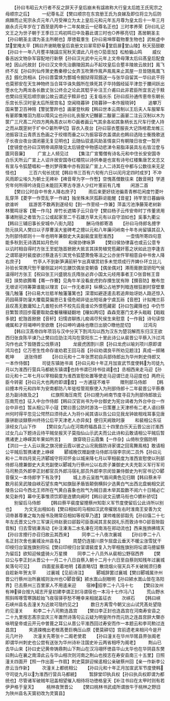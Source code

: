<!-- { "loadSidebar": true } -->
　　【孙曰韦昭云大行者不反之辞天子皇后崩未有諡故称大行皇太后姓王氏宪宗之母顺宗之后】
　　一纪尊名正【樊曰顺宗在东宫册王氏为良娣及即位将立为后防病棘而止宪宗永贞元年八月受禅立为太上皇后元和元年五月尊为皇太后十一年三月崩永贞元年岁在丁酉至是丙申十二年矣故云一纪尊名正也】三时孝养荣【孙曰礼记文王之为世子朝于王季日三鸡初鸣日中及暮此谓三时也○养移亮切】髙居朝圣主【孙曰朝圣主谓为圣主所朝也】厚徳载羣生【孙曰易坤厚载物羣生物也】武帐虚中禁堂掩太平【韩曰齐谢眺敬皇后哀册文曰翠帟舒阜堂启扉堂山陵】秋天笳鼓歇【孙曰十一年八月塟丰陵諡庄宪秋天谓此八月也○笳音加】松柏徧山鸣
　　威仪备吉凶文物杂军容配地行新祭【孙曰汉光武中元元年上文帝母薄太后曰髙皇后配食地】因山托故封【孙曰汉文帝先治霸陵因其山不起坟皇后合塟丰陵故云故封】鳯飞终不反【孙曰列仙传箫史教秦穆公女弄玉吹箫作鳯声鳯鳯来止其屋一旦皆随鳯凰飞去】劔化防相从【孙曰晋雷焕为酆城令掘狱得双劔送一与张华自留其一华曰此干将也莫邪安在天生神物终当合耳华诛失劔所在焕死其子华持劔经延平津忽于腰间跃出堕水化为两龙各长数丈张公终合之论此其騐乎补注王介甫曰此非君臣所宜言近于黩也樊曰庄宪后顺宗崩公故云谓近乎黩非也】无复临长乐【孙曰叔孙通传恵帝东朝长乐宫长乐汉时皇太后所居宫名】空闻晓暮钟【晓暮钟一本作报晓钟】
　　追攀万国来警卫百神陪【警犹警跸也】画翣登秋殿【韩曰世本云周制以王后夫人车服辇车有翣即集雉羽为扇以障风尘也孙曰礼丧服大记黼翣二黻翣二画翣二注云汉制以木为筐广三尺髙二尺四方两角髙衣以布○画者画云气其余各如其象柄长五尺车行使人持之而从既窆树于圹中○翣所甲切】容衣入夜台【孙曰容衣塟服丧大记饰棺君龙帷三池振容注云青质五色画之于绞缯而垂之以为振容容衣盖谓此也韩曰选陆士衡挽歌送子长夜台夜台谓闭墓无复见明也】云随仙驭逺风助圣情哀只有朝陵日妆奁一暂开【奁镜奁也孙曰汉明帝谒原陵见太后镜奁中物感动悲涕令易脂泽装具左右皆泣奁与匳同音廉】
　　广宣上人频见过
　　【集注广宣蜀僧有诗名元和中住长安安国寺白乐天所云广宣上人诏许居安国寺红楼院以诗供奉是也宣有诗号红楼集唐艺文志又有宣与令狐楚唱和一巻刘梦得集中亦有因呈广宣上人二诗其在中都与公数往来无足怪也】
　　三百六旬长扰扰【韩曰书三百有六旬有六日以闰月定四时成岁】不冲风雨即尘埃久为朝士无禆补【禆音卑为字一作慙】空愧髙僧数往来【数音朔】学道穷年何所得吟诗竟日未能回天寒古寺游人少红叶窻前有几堆
　　闲游二首
　　【樊曰公时自中书舍人降右庶子】
　　雨后来更好绕池徧青青栁花闲度竹菱叶乱穿萍【菱字一作茭乱字一作故】独坐殊未厌孤斟讵能醒【音星】持竿至日暮幽咏欲谁听
　　兹游苦不数再到遂经旬【到一作至经一作兼】萍盖污池浄藤笼老树新林鸎鸣讶客【鸎一作乌】岸竹长遮隣子云只自守【樊曰杨子云传安帝时丁传董贤用事诸附丽之者皆为三公或起家至二千石雄方草太元有以自守洎如也】奚事九衢尘【韩曰三辅旧事长安城中八街九陌】
　　酬马侍郎寄酒
　　【孙曰马侍郎名摠字防元扶风人樊曰以子厚曹溪大鉴碑考之摠以元和八年廉问岭南十年冬尚留镇其召入为刑部侍郎则十一年也明年兼御史大夫副裴度宣慰淮西】
　　一壶情所寄四句意能多秋到无诗酒其如月色何
　　和侯协律咏笋
　　【樊曰侯协律喜也或云公意专以讥时相自得时方张王至蛇虺首掀掀大抵言其挟势植党苞藏奸慝之状如此岂李逢吉之谓耶是时裴度欲讨蔡逢吉引其党令狐楚萧俛等沮之公亦坐忤宰相意自中书舍人降右庶子】
　　竹亭人不到新笋满前轩乍出真堪赏初多未觉烦成行齐婢仆环立比儿孙验长常携尺愁干屡侧盆对吟忘膳饮偶坐变朝昏【偶坐偶对】滞雨膏腴湿骄阳气侯温得时方张王【祝曰张王兴盛貌左氏隋张必弃小国太元经用事者王○张音帐王音旺】挟势欲腾骞【骞一作鶱】见角牛羊没看皮虎豹存攅生犹有隙【攅音防】散布忽无垠讵可持筹算谁能以理言【以一作无者非】纵横公占地罗列暗连根狂剧时穿壁羣强几触藩【孙曰易大壮羝羊触藩藩篱也】深潜如避逐逺去若追奔始讶妨人路还惊入药园萌芽防寖大覆载莫偏恩已复侵危砌非徒出短垣身宁虞瓦砾【音厯】计拟掩兰荪且叹髙无数庸知上几畨短长终不校先后竟谁论外恨苞藏密【孙曰包藏箨也】中仍节目繁暂须回步履要取助盘餐穰穰疑翻地【穰如两切】森森竞塞门戈矛头戢戢【戢戢多貌】蛇虺首掀掀【音轩】妇懦咨聊拣儿痴谒尽髠侯生来慰意【一作我】诗句读惊魂属和才将竭呻吟至欲暾【孙曰呻吟诵咏也暾日出貌○暾他昆切】
　　过鸿沟
　　【韩曰汉髙帝四年项羽与汉中分天下割鸿沟以西为汉东为楚羽解而东归汉王欲西归张良陈平谏乃止樊曰应劭注鸿沟在荥阳东二十里此诗公从裴晋公平蔡入汴过鸿沟作也此下皆随晋公伐蔡诗】
　　龙疲虎困割川原【孙曰龙虎以喻刘项川原即谓鸿沟也】亿万苍生性命存谁劝君王回马首【孙曰劝谓良平所劝见题注】真成一掷赌乾坤
　　送张侍郎
　　【孙曰元和十二年张贾初自兵部侍郎出为华州刺史侍郎又一本作侍御】
　　司徒东镇驰书谒【孙曰元和十年正月加宣武节度使韩为司徒九月以为淮西行营兵马都綂东镇谓也持书谓已持书往谒也】丞相西来走马迎【孙曰元和十二年七月以宰相裴度为淮西宣慰处置等使走马迎谓巳走马迎度也】两府元臣今转密【孙曰元大也两府即谓度】一方逋冦不难平
　　赠刑部马侍郎
　　【韩曰摠本传元和四年为安南都防八年徙桂管观察使入为刑部侍郎十二年裴晋公平蔡奏总为副诗故及之】
　　红旗照海压南荒【孙曰摠为岭南节度寻召为刑部侍郎故云压南荒也】征入中台作侍郎【韩曰汉官尚书为中台御史为宪台谒者为外台中台一作台中非也】暂从相公平小冦【樊曰晋公防时游洛一日策蹇上天津桥有二老人语曰蔡州何时得平忽见公愕然曰须待此人为将仆闻其语以告公曰见我龙钟故相戏耳事见唐康骈剧谈録蔡州终待公后平天津老人亦异矣】便归天阙致时康
　　和裴相公东征涂经女几山下作
　　【樊曰女几山在河南府福昌县三十四里白乐天云晋公出讨淮西过女几山下题诗云待平贼垒报天子莫指仙山示武夫而公此诗和云敢请相公平贼后暂携诸吏上峥嵘其年果如所言】
　　旗穿晓日云霞集【一作杂】山倚秋空劔防明【洪曰一士人云以我之旗况彼云霞以彼之山况我劔防诗家谓之回鸾舞鳯格】敢请相公平贼后暂携诸吏上峥嵘
　　郾城晚饮赠副使马侍郎冯宿李宗闵二员外【孙曰元和十二年四月吴元济郾城守将邓怀金以城来降七月以宰相裴度为淮西宣慰使以刑部侍郎马摠兼御史大夫充副使以郾城为行蔡州公以右庶子兼御史大夫充彰义军行军司马司勲员外郎李正封都官员外郎冯宿礼部员外郎李宗闵皆兼侍御史为判官书记○郾音偃又一本侍郎字下有及字】
　　城上赤云呈胜气眉间黄色见归期【韩曰蔡未平数月前吴武陵自峡石望东南气如旗鼔矛盾皆颠倒横斜少选黄白气出西北盘蜿相交武陵告公曰今西北王师所在气黄白喜象也败气为贼日直木举其盈数不阅六十日贼必亡矣见新传】幕中无事惟须饮即是连镳向阙时【韩曰说文云镳马衔也○镳补骄切】
　　别留后马侍郎
　　【韩曰蔡平裴度留摠蔡州知彰义军节度使留后公此诗所以别也】
　　为文无出相如右【樊曰相如司马相如汉武帝擢居左右时淮南王安善为文词帝甚尊重之每为报书及赐常召相如等视草乃遣】谋帅难居郤縠先【孙曰僖二十七年左氏晋文公作三军谋元帅赵衰曰郤縠可臣亟闻其言矣説礼乐而敦诗书○郤音隙縠音斛】归去雪销溱洧动【补注溱洧二水名溱在河南洧在郑动流也】西来旌斾拂晴天【孙曰言摠行亦召归故云其西来】
　　同李二十八夜次襄城
　　【孙曰李二十八名正封次舍也襄城汝州县名】
　　周楚仍连接川原乍屈盘云垂天不暖尘涨雪犹干印绶归台室旌旗别将坛【樊曰印绶归台室谓裴度复入为宰相旌旗别将坛谓马摠留蔡为留后】欲知迎候盛骑火万星攅
　　同李二十八员外从裴相公野宿西界
　　【樊曰公与李正封从晋公十一月二十八日自蔡入朝十二月十六日至自蔡则知残年过襄城矣落句可见】
　　四面星辰着地明【着直略切】散烧烟火宿天兵不关破贼须归奏自趁新年贺太平
　　过襄城【见前诗注】
　　郾城辞罢过襄城【樊曰郾城属许州晋公行蔡州治所襄城则汝州也○郾音偃】颍水嵩山刮眼明【孙曰颍水嵩山皆在洛阳界】已去蔡州三百里家人不用逺来迎
　　宿神招李二十八冯十七
　　【樊曰汝州有神驿台按九域志开皇初建李谓正封冯谓宿也一本冯十七作冯八】
　　荒山野水照斜晖啄雪寒鵶趁始飞夜宿驿亭愁不睡幸来相就盖征衣
　　次峡石
　　【韩曰峡石峡州县名去潼关为近故可隐约见之】
　　数日方离雪今朝又出山试凭髙处望隐约见潼关
　　和李二十八司勲连昌宫
　　【樊曰李正封也连昌宫在河南寿安县之二十九里按志髙宗显庆三年置然诗落句云云疑为明皇所作而元防之连昌宫辞大槩亦咏明皇帝或云开元中曽葺之耳公从晋公平淮西回过寿安而作一本题云和李司勲过连昌宫】
　　夹道疎槐出老根髙甍巨桷压山原【甍莫耕切】宫前遗老来相问今是开元几叶孙
　　次潼关先寄张十二阁老使君
　　【孙曰潼关在华州华隂县界张阁老即谓华州刺史也公尝有送张为华州诗补注国史补云两省相呼为阁老】
　　荆山已去华山来【孙曰史记黄帝铸鼎荆山下荆山在汉冯翊怀徳县华山太华也在华阴县东樊曰荆山在襄之南漳此云与华山相次则河南之荆山也按志在寿安县南三十五里】日照潼关四面开【照一作出面一作扇】刺史莫辞迎候逺相公亲破蔡州回【亲一作新李公彦云当作新】
　　次潼关上都统相公
　　【孙曰元和十年正月加宣武军节度使韩守司徒九月以为淮西行营兵马都綂】
　　暂辞堂印执兵权【孙曰执兵权即谓为都统也】尽管诸军破贼年冠盖相望催入相待将功徳格皇天【补注书曰在太甲时则有若伊尹格于皇天】
　　桃林夜贺晋公
　　【樊曰桃林书武成所谓放牛于桃林之野旧为陜州县名天寳初改为灵寳县】
